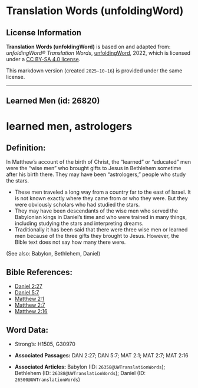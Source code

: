 # Translation Words (unfoldingWord)

## License Information

**Translation Words (unfoldingWord)** is based on and adapted from: _unfoldingWord® Translation Words_, [unfoldingWord](https://unfoldingword.org/utw), 2022, which is licensed under a [CC BY-SA 4.0 license](https://creativecommons.org/licenses/by-sa/4.0/legalcode.en).

This markdown version (created `2025-10-16`) is provided under the same license.



--------------------------------

## Learned Men (id: 26820)

learned men, astrologers
========================

Definition:
-----------

In Matthew’s account of the birth of Christ, the “learned” or “educated” men were the “wise men” who brought gifts to Jesus in Bethlehem sometime after his birth there. They may have been “astrologers,” people who study the stars.

* These men traveled a long way from a country far to the east of Israel. It is not known exactly where they came from or who they were. But they were obviously scholars who had studied the stars.
* They may have been descendants of the wise men who served the Babylonian kings in Daniel’s time and who were trained in many things, including studying the stars and interpreting dreams.
* Traditionally it has been said that there were three wise men or learned men because of the three gifts they brought to Jesus. However, the Bible text does not say how many there were.

(See also: Babylon, Bethlehem, Daniel)

Bible References:
-----------------

* [Daniel 2:27](https://ref.ly/Dan2:27)
* [Daniel 5:7](https://ref.ly/Dan5:7)
* [Matthew 2:1](https://ref.ly/Matt2:1)
* [Matthew 2:7](https://ref.ly/Matt2:7)
* [Matthew 2:16](https://ref.ly/Matt2:16)

Word Data:
----------

* Strong’s: H1505, G30970

* **Associated Passages:** DAN 2:27; DAN 5:7; MAT 2:1; MAT 2:7; MAT 2:16
* **Associated Articles:** Babylon (ID: `26358@UWTranslationWords`); Bethlehem (ID: `26388@UWTranslationWords`); Daniel (ID: `26500@UWTranslationWords`)

